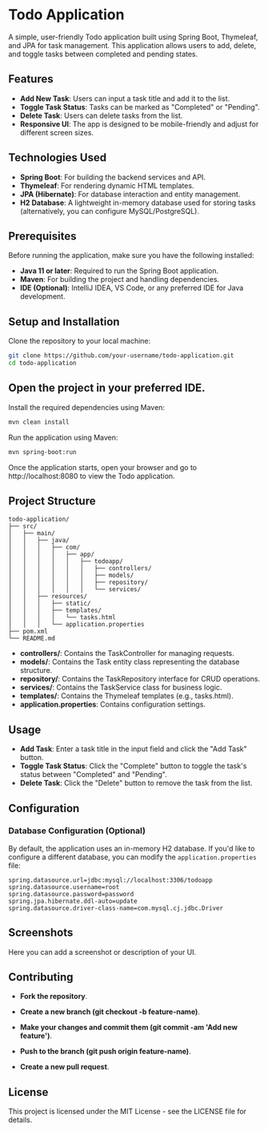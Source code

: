 # Todo Application

A simple, user-friendly Todo application built using Spring Boot, Thymeleaf, and JPA for task management. This application allows users to add, delete, and toggle tasks between completed and pending states.

## Features

- **Add New Task**: Users can input a task title and add it to the list.
- **Toggle Task Status**: Tasks can be marked as "Completed" or "Pending".
- **Delete Task**: Users can delete tasks from the list.
- **Responsive UI**: The app is designed to be mobile-friendly and adjust for different screen sizes.

## Technologies Used

- **Spring Boot**: For building the backend services and API.
- **Thymeleaf**: For rendering dynamic HTML templates.
- **JPA (Hibernate)**: For database interaction and entity management.
- **H2 Database**: A lightweight in-memory database used for storing tasks (alternatively, you can configure MySQL/PostgreSQL).

## Prerequisites

Before running the application, make sure you have the following installed:

- **Java 11 or later**: Required to run the Spring Boot application.
- **Maven**: For building the project and handling dependencies.
- **IDE (Optional)**: IntelliJ IDEA, VS Code, or any preferred IDE for Java development.

## Setup and Installation

Clone the repository to your local machine:

```bash
git clone https://github.com/your-username/todo-application.git
cd todo-application
```
## Open the project in your preferred IDE.

Install the required dependencies using Maven:

```bash
mvn clean install
```
Run the application using Maven:
```bash
mvn spring-boot:run
```
Once the application starts, open your browser and go to http://localhost:8080 to view the Todo application.

## Project Structure
```plaintext
todo-application/
├── src/
│   ├── main/
│   │   ├── java/
│   │   │   ├── com/
│   │   │   │   ├── app/
│   │   │   │   │   ├── todoapp/
│   │   │   │   │   │   ├── controllers/
│   │   │   │   │   │   ├── models/
│   │   │   │   │   │   ├── repository/
│   │   │   │   │   │   └── services/
│   │   ├── resources/
│   │   │   ├── static/
│   │   │   ├── templates/
│   │   │   │   └── tasks.html
│   │   │   └── application.properties
├── pom.xml
└── README.md
```


- **controllers/**: Contains the TaskController for managing requests.
- **models/**: Contains the Task entity class representing the database structure.
- **repository/**: Contains the TaskRepository interface for CRUD operations.
- **services/**: Contains the TaskService class for business logic.
- **templates/**: Contains the Thymeleaf templates (e.g., tasks.html).
- **application.properties**: Contains configuration settings.

## Usage
- **Add Task**: Enter a task title in the input field and click the "Add Task" button.
- **Toggle Task Status**: Click the "Complete" button to toggle the task's status between "Completed" and "Pending".
- **Delete Task**: Click the "Delete" button to remove the task from the list.

## Configuration
### Database Configuration (Optional)
By default, the application uses an in-memory H2 database. If you'd like to configure a different database, you can modify the `application.properties` file:

```properties
spring.datasource.url=jdbc:mysql://localhost:3306/todoapp
spring.datasource.username=root
spring.datasource.password=password
spring.jpa.hibernate.ddl-auto=update
spring.datasource.driver-class-name=com.mysql.cj.jdbc.Driver
```

## Screenshots
Here you can add a screenshot or description of your UI.

## Contributing
- **Fork the repository**.

- **Create a new branch (git checkout -b feature-name)**.

- **Make your changes and commit them (git commit -am 'Add new feature')**.

- **Push to the branch (git push origin feature-name)**.

- **Create a new pull request**.

## License
This project is licensed under the MIT License - see the LICENSE file for details.
